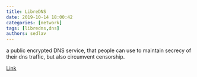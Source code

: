 ```yaml
---
title: LibreDNS
date: 2019-10-14 18:00:42
categories: [network]
tags: [libredns,dns]
authors: sedlav
---
```


a public encrypted DNS service, that people can use to maintain secrecy of their dns traffic, but also circumvent censorship.

[Link](https://libredns.gr/)

